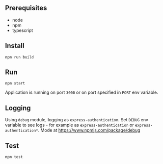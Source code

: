 ## Prerequisites

- node 
- npm
- typescript

## Install

`npm run build`

## Run

`npm start`

Application is running on port `3000` or on port specified in `PORT` env variable.

## Logging

Using `debug` module, logging as `express-authentication`. Set `DEBUG` env variable to see logs - for example as `express-authentication` or `express-authentication*`. Mode at https://www.npmjs.com/package/debug

## Test

`npm test`